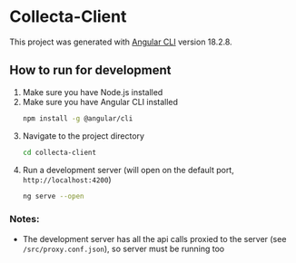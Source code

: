 # Collecta-Client

This project was generated with [Angular CLI](https://github.com/angular/angular-cli) version 18.2.8.

## How to run for development
1. Make sure you have Node.js installed
2. Make sure you have Angular CLI installed
    ```bash
    npm install -g @angular/cli
    ```
3. Navigate to the project directory
    ```bash
    cd collecta-client
    ```
4. Run a development server (will open on the default port, `http://localhost:4200`)
    ```bash
    ng serve --open
    ```
### Notes:
  - The development server has all the api calls proxied to the server (see `/src/proxy.conf.json`), so server must be running too
